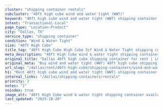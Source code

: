 ```yaml
---
cluster: "shipping container rentals"
subcluster: "40ft high cube wind and water tight (WWT)"
keyword: "40ft high cube wind and water tight (WWT) shipping container for rent Dallas, TX"
intent: "Transactional-Local"
page_type: "Location-Product"
city: "Dallas, TX"
service_type: "shipping container"
condition: "Wind & Water Tight"
size: "40ft High Cube"
title_tag: "40ft High Cube High Cube 3zf Wind & Water Tight shipping container Sales in Dallas | LC Container"
meta_description: "40ft High Cube wind & water tight shipping container sales in Dallas. High cube containers with extra height. Fast delivery, competitive pricing. Serving shipping containers area. Quote ID: 359. Call (214) 524-4168 for your free quote today."
original_title: "Dallas 40ft high cube shipping container for rent | LC"
original_meta: "Buy wind and water tight (WWT) 40ft high cube shipping container rent with local delivery in Dallas, TX. LC Container — local Since 2003. Request a fast quote today."
url_slug: "/dallas/rent/40ft-high-cube/shipping-containers/wind-and-water-tight-wwt"
h1: "Rent 40ft high cube wind and water tight (WWT) shipping container in Dallas"
internal_links: "/dallas/shipping-containers/rentals"
priority: 3
notes: "1"
noindex: true
image_alt: "40ft High Cube wind & water tight shipping container available for delivery in Dallas"
last_updated: "2025-10-20"
---
```


<!-- TODO: Add unique city/inventory copy, images, and internal links here. -->
